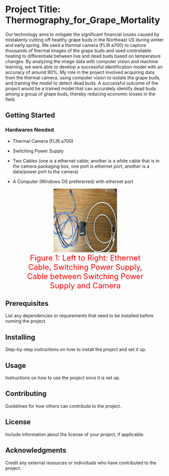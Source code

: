 # Project Title: Thermography_for_Grape_Mortality

Our technology aims to mitigate the significant financial losses caused by mistakenly cutting off healthy grape buds in the Northeast US during winter and early spring. We used a thermal camera (FLIR a700) to capture thousands of thermal images of the grape buds and used controllable heating to differentiate between live and dead buds based on temperature changes. By analyzing the image data with computer vision and machine learning, we were able to develop a successful identification model with an accuracy of around 90%. My role in the project involved acquiring data from the thermal camera, using computer vision to isolate the grape buds, and training the model to detect dead buds. A successful outcome of the project would be a trained model that can accurately identify dead buds among a group of grape buds, thereby reducing economic losses in the field.

## Getting Started

### Hardwares Needed

* Thermal Camera (FLIR a700)

* Switching Power Supply

* Two Cables (one is a ethernet cable; another is a white cable that is in the camera packaging box, one port is ethernet port, another is a data/power port to the camera)

* A Computer (Windows OS prefererred) with ethernet port

<figure style="text-align:center">
  <img src="/readme_files/two_cables_needed_and_switching_power_supply.JPG" alt="Alt text" style="display:inline-block; width:200px; height:200px" width="800" height="600">
  <figcaption style="display:inline-block; font-size:24px; color:red">Figure 1: Left to Right: Ethernet Cable, Switching Power Supply, Cable between Switching Power Supply and Camera</figcaption>
</figure>



## Prerequisites

List any dependencies or requirements that need to be installed before running the project.

## Installing

Step-by-step instructions on how to install the project and set it up.

## Usage

Instructions on how to use the project once it is set up.

## Contributing

Guidelines for how others can contribute to the project.

## License

Include information about the license of your project, if applicable.

## Acknowledgments

Credit any external resources or individuals who have contributed to the project.
